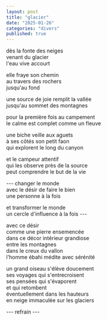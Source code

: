```yaml
---
layout: post
title: "glacier"
date: "2025-01-26"
categories: "divers"
published: true
---
```


dès la fonte des neiges  
venant du glacier  
l'eau vive accourt  

elle fraye son chemin  
au travers des rochers  
jusqu'au fond  

une source de joie remplit la vallée  
jusqu'au sommet des montagnes  

pour la première fois au campement  
le calme est complet comme un fleuve  

une biche veille aux aguets  
à ses côtés son petit faon  
qui explorent le long du canyon  

et le campeur attentif  
qui les observe près de la source  
peut comprendre le but de la vie  

--- changer le monde  
avec le désir de faire le bien  
une personne à la fois  

et transformer le monde  
un cercle d'influence à la fois ---  

avec ce désir  
comme une pierre ensemencée  
dans ce décor intérieur grandiose  
entre les montagnes  
dans le creux du vallon  
l'homme ébahi médite avec sérénité  

un grand oiseau s'élève doucement  
ses voyages qui s'entrecroisent  
ses pensées qui s'évaporent  
et qui retombent  
éventuellement dans les hauteurs  
en neige immaculée sur les glaciers  

--- refrain ---
